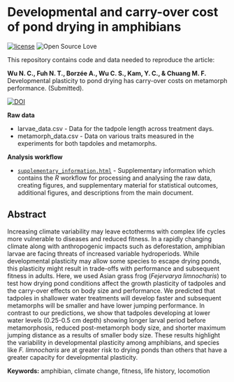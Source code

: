 # Developmental and carry-over cost of pond drying in amphibians
[![license](https://img.shields.io/badge/license-MIT%20+%20file%20LICENSE-lightgrey.svg)](https://choosealicense.com/)
![Open Source
Love](https://badges.frapsoft.com/os/v2/open-source.svg?v=103)

This repository contains code and data needed to reproduce the article:

**Wu N. C., Fuh N. T., Borzée A., Wu C. S., Kam, Y. C., & Chuang M. F.** Developmental plasticity to pond drying has carry-over costs on metamorph performance. (Submitted).

[![DOI](https://zenodo.org/badge/205957472.svg)](https://zenodo.org/badge/latestdoi/205957472)

**Raw data**
- larvae_data.csv - Data for the tadpole length across treatment days.
- metamorph_data.csv - Data on various traits measured in the experiments for both tapdoles and metamorphs.

**Analysis workflow**
- [`supplementary_information.html`](https://nicholaswunz.github.io/tadpole-pond-drying/supplementary_information.html) - Supplementary information which contains the *R* workflow for processing and analysing the raw data, creating figures, and supplementary material for statistical outcomes, additional figures, and descriptions from the main document.

## Abstract
Increasing climate variability may leave ectotherms with complex life cycles more vulnerable to diseases and reduced fitness. In a rapidly changing climate along with anthropogenic impacts such as deforestation, amphibian larvae are facing threats of increased variable hydroperiods. While developmental plasticity may allow some species to escape drying ponds, this plasticity might result in trade-offs with performance and subsequent fitness in adults. Here, we used Asian grass frog (*Fejervarya limnocharis*) to test how drying pond conditions affect the growth plasticity of tadpoles and the carry-over effects on body size and performance. We predicted that tadpoles in shallower water treatments will develop faster and subsequent metamorphs will be smaller and have lower jumping performance. In contrast to our predictions, we show that tadpoles developing at lower water levels (0.25-0.5 cm depth) showing longer larval period before metamorphosis, reduced post-metamorph body size, and shorter maximum jumping distance as a results of smaller body size. These results highlight the variability in developmental plasticity among amphibians, and species like *F. limnocharis* are at greater risk to drying ponds than others that have a greater capacity for developmental plasticity.

**Keywords:** amphibian, climate change, fitness, life history, locomotion
